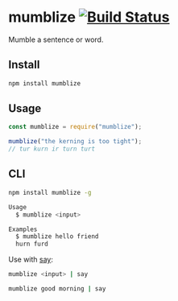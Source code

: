 # mumblize [![Build Status](https://travis-ci.com/katydecorah/mumblize.svg?branch=master)](https://travis-ci.com/katydecorah/mumblize)

Mumble a sentence or word.

## Install

```sh
npm install mumblize
```

## Usage

```js
const mumblize = require("mumblize");

mumblize("the kerning is too tight");
// tur kurn ir turn turt
```

## CLI

```sh
npm install mumblize -g
```

```sh
Usage
  $ mumblize <input>

Examples
  $ mumblize hello friend
  hurn furd
```

Use with [say](https://ss64.com/osx/say.html):

```sh
mumblize <input> | say

mumblize good morning | say
```
